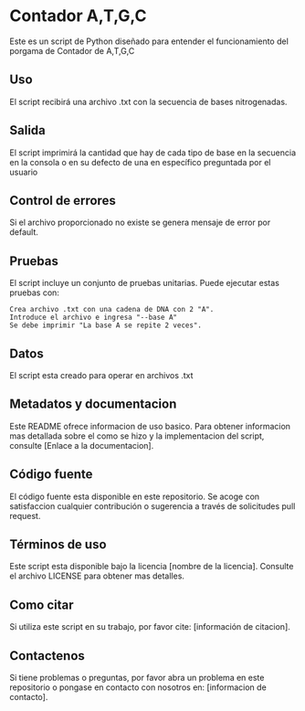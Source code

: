 # Contador A,T,G,C

Este es un script de Python diseñado para entender el funcionamiento del porgama de Contador de A,T,G,C

## Uso

El script recibirá una archivo .txt con la secuencia de bases nitrogenadas.


## Salida

El script imprimirá la cantidad que hay de cada tipo de base en la secuencia en la consola o en su defecto de una en específico preguntada por el usuario

## Control de errores

Si el archivo proporcionado no existe se genera mensaje de error por default.

## Pruebas

El script incluye un conjunto de pruebas unitarias. Puede ejecutar estas pruebas con:

```
Crea archivo .txt con una cadena de DNA con 2 "A".
Introduce el archivo e ingresa "--base A"
Se debe imprimir "La base A se repite 2 veces". 
```

## Datos

El script esta creado para operar en archivos .txt

## Metadatos y documentacion

Este README ofrece informacion de uso basico. Para obtener informacion mas detallada sobre el como se hizo y la implementacion del script, consulte [Enlace a la documentacion].

## Código fuente

El código fuente esta disponible en este repositorio. Se acoge con satisfaccion cualquier contribución o sugerencia a través de solicitudes pull request.

## Términos de uso

Este script esta disponible bajo la licencia [nombre de la licencia]. Consulte el archivo LICENSE para obtener mas detalles.

## Como citar

Si utiliza este script en su trabajo, por favor cite: [información de citacion].

## Contactenos

Si tiene problemas o preguntas, por favor abra un problema en este repositorio o pongase en contacto con nosotros en: [informacion de contacto].

